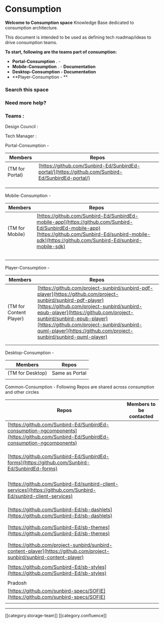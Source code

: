 # Consumption

**Welcome to Consumption space** Knowledge Base dedicated to consumption architecture.

This document is intended to be used as defining tech roadmap/ideas to drive consumption teams.

**To start, following are the teams part of consumption:**

* **Portal-Consumption** .        -&#x20;
* **Mobile-Consumption** .       -  **Documentation**
* **Desktop-Consumption     - Documentation**
* \*\*Player-Consumption         - \*\*

### Search this space

### Need more help?

### Teams :

Design Council :&#x20;

Tech Manager  :&#x20;

&#x20;    Portal-Consumption              -&#x20;

| Members         | Repos                                                                                              |
| --------------- | -------------------------------------------------------------------------------------------------- |
| (TM for Portal) | [https://github.com/Sunbird-Ed/SunbirdEd-portal/](https://github.com/Sunbird-Ed/SunbirdEd-portal/) |
|                 |                                                                                                    |
|                 |                                                                                                    |
|                 |                                                                                                    |

&#x20;    Mobile-Consumption             -

| Members          | Repos                                                                                                                                                                                                        |
| ---------------- | ------------------------------------------------------------------------------------------------------------------------------------------------------------------------------------------------------------ |
|  (TM for Mobile) | [https://github.com/Sunbird-Ed/SunbirdEd-mobile-app](https://github.com/Sunbird-Ed/SunbirdEd-mobile-app)[https://github.com/Sunbird-Ed/sunbird-mobile-sdk](https://github.com/Sunbird-Ed/sunbird-mobile-sdk) |
|                  |                                                                                                                                                                                                              |
|                  |                                                                                                                                                                                                              |
|                  |                                                                                                                                                                                                              |
|                  |                                                                                                                                                                                                              |
|                  |                                                                                                                                                                                                              |

&#x20;    Player-Consumption             -     &#x20;

| Members                  | Repos                                                                                                                                                                                                                                                                                                                                          |
| ------------------------ | ---------------------------------------------------------------------------------------------------------------------------------------------------------------------------------------------------------------------------------------------------------------------------------------------------------------------------------------------- |
|  (TM for Content Player) | [https://github.com/project-sunbird/sunbird-pdf-player](https://github.com/project-sunbird/sunbird-pdf-player)[https://github.com/project-sunbird/sunbird-epub-player](https://github.com/project-sunbird/sunbird-epub-player)[https://github.com/project-sunbird/sunbird-quml-player](https://github.com/project-sunbird/sunbird-quml-player) |
|                          |                                                                                                                                                                                                                                                                                                                                                |
|                          |                                                                                                                                                                                                                                                                                                                                                |

&#x20;    Desktop-Consumption          -&#x20;

| Members           | Repos          |
| ----------------- | -------------- |
|  (TM for Desktop) | Same as Portal |
|                   |                |

&#x20;    Common-Consumption         -   Following Repos are shared across consumption and other circles

| Repos                                                                                                                                | Members to be contacted |
| ------------------------------------------------------------------------------------------------------------------------------------ | ----------------------- |
| [https://github.com/Sunbird-Ed/SunbirdEd-consumption-ngcomponents](https://github.com/Sunbird-Ed/SunbirdEd-consumption-ngcomponents) |                         |
|                                                                                                                                      |                         |
|                                                                                                                                      |                         |
|                                                                                                                                      |                         |
| [https://github.com/Sunbird-Ed/SunbirdEd-forms](https://github.com/Sunbird-Ed/SunbirdEd-forms)                                       |                         |
|                                                                                                                                      |                         |
|                                                                                                                                      |                         |
|                                                                                                                                      |                         |
|                                                                                                                                      |                         |
| [https://github.com/Sunbird-Ed/sunbird-client-services](https://github.com/Sunbird-Ed/sunbird-client-services)                       |                         |
|                                                                                                                                      |                         |
|                                                                                                                                      |                         |
|                                                                                                                                      |                         |
| [https://github.com/Sunbird-Ed/sb-dashlets](https://github.com/Sunbird-Ed/sb-dashlets)                                               |                         |
|                                                                                                                                      |                         |
|                                                                                                                                      |                         |
| [https://github.com/Sunbird-Ed/sb-themes](https://github.com/Sunbird-Ed/sb-themes)                                                   |                         |
|                                                                                                                                      |                         |
|                                                                                                                                      |                         |
| [https://github.com/project-sunbird/sunbird-content-player](https://github.com/project-sunbird/sunbird-content-player)               |                         |
|                                                                                                                                      |                         |
| [https://github.com/Sunbird-Ed/sb-styles](https://github.com/Sunbird-Ed/sb-styles)                                                   |                         |
|                                                                                                                                      |                         |
| Pradosh                                                                                                                              |                         |
| [https://github.com/sunbird-specs/SOFIE](https://github.com/sunbird-specs/SOFIE)                                                     |                         |
|                                                                                                                                      |                         |

***

\[\[category.storage-team]] \[\[category.confluence]]
